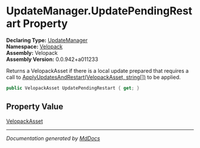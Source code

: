 ﻿<!--  
  <auto-generated>   
    The contents of this file were generated by a tool.  
    Changes to this file may be list if the file is regenerated  
  </auto-generated>   
-->

# UpdateManager.UpdatePendingRestart Property

**Declaring Type:** [UpdateManager](../index.md)  
**Namespace:** [Velopack](../../index.md)  
**Assembly:** Velopack  
**Assembly Version:** 0.0.942+a011233

 Returns a VelopackAsset if there is a local update prepared that requires a call to [ApplyUpdatesAndRestart(VelopackAsset, string\[\])](../methods/ApplyUpdatesAndRestart.md) to be applied. 

```csharp
public VelopackAsset UpdatePendingRestart { get; }
```

## Property Value

[VelopackAsset](../../VelopackAsset/index.md)

___

*Documentation generated by [MdDocs](https://github.com/ap0llo/mddocs)*

